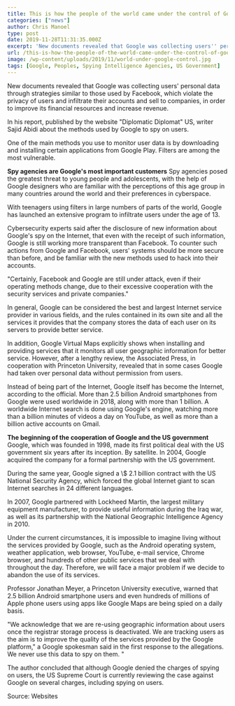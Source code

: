 ```yaml
---
title: This is how the people of the world came under the control of Google
categories: ["news"]
author: Chris Manoel
type: post
date: 2019-11-28T11:31:35.000Z
excerpt: 'New documents revealed that Google was collecting users'' personal data through strategies similar to those used by Facebook, which violate the privacy of users and infiltrate their accounts and sell to companies'
url: /this-is-how-the-people-of-the-world-came-under-the-control-of-google/
image: /wp-content/uploads/2019/11/world-under-google-control.jpg
tags: [Google, Peoples, Spying Intelligence Agencies, US Government]
---
```


New documents revealed that Google was collecting users' personal data through strategies similar to those used by Facebook, which violate the privacy of users and infiltrate their accounts and sell to companies, in order to improve its financial resources and increase revenue.

In his report, published by the website "Diplomatic Diplomat" US, writer Sajid Abidi about the methods used by Google to spy on users.

One of the main methods you use to monitor user data is by downloading and installing certain applications from Google Play. Filters are among the most vulnerable.

**Spy agencies are Google's most important customers**
Spy agencies posed the greatest threat to young people and adolescents, with the help of Google designers who are familiar with the perceptions of this age group in many countries around the world and their preferences in cyberspace.

With teenagers using filters in large numbers of parts of the world, Google has launched an extensive program to infiltrate users under the age of 13.

Cybersecurity experts said after the disclosure of new information about Google's spy on the Internet, that even with the receipt of such information, Google is still working more transparent than Facebook. To counter such actions from Google and Facebook, users' systems should be more secure than before, and be familiar with the new methods used to hack into their accounts.

"Certainly, Facebook and Google are still under attack, even if their operating methods change, due to their excessive cooperation with the security services and private companies."

In general, Google can be considered the best and largest Internet service provider in various fields, and the rules contained in its own site and all the services it provides that the company stores the data of each user on its servers to provide better service.

In addition, Google Virtual Maps explicitly shows when installing and providing services that it monitors all user geographic information for better service. However, after a lengthy review, the Associated Press, in cooperation with Princeton University, revealed that in some cases Google had taken over personal data without permission from users.

Instead of being part of the Internet, Google itself has become the Internet, according to the official. More than 2.5 billion Android smartphones from Google were used worldwide in 2018, along with more than 1 billion. A worldwide Internet search is done using Google's engine, watching more than a billion minutes of videos a day on YouTube, as well as more than a billion active accounts on Gmail.

**The beginning of the cooperation of Google and the US government**
Google, which was founded in 1998, made its first political deal with the US government six years after its inception. By satellite. In 2004, Google acquired the company for a formal partnership with the US government.

During the same year, Google signed a \\$ 2.1 billion contract with the US National Security Agency, which forced the global Internet giant to scan Internet searches in 24 different languages.

In 2007, Google partnered with Lockheed Martin, the largest military equipment manufacturer, to provide useful information during the Iraq war, as well as its partnership with the National Geographic Intelligence Agency in 2010.

Under the current circumstances, it is impossible to imagine living without the services provided by Google, such as the Android operating system, weather application, web browser, YouTube, e-mail service, Chrome browser, and hundreds of other public services that we deal with throughout the day. Therefore, we will face a major problem if we decide to abandon the use of its services.

Professor Jonathan Meyer, a Princeton University executive, warned that 2.5 billion Android smartphone users and even hundreds of millions of Apple phone users using apps like Google Maps are being spied on a daily basis.

"We acknowledge that we are re-using geographic information about users once the registrar storage process is deactivated. We are tracking users as the aim is to improve the quality of the services provided by the Google platform," a Google spokesman said in the first response to the allegations. We never use this data to spy on them. "

The author concluded that although Google denied the charges of spying on users, the US Supreme Court is currently reviewing the case against Google on several charges, including spying on users.

Source: Websites
